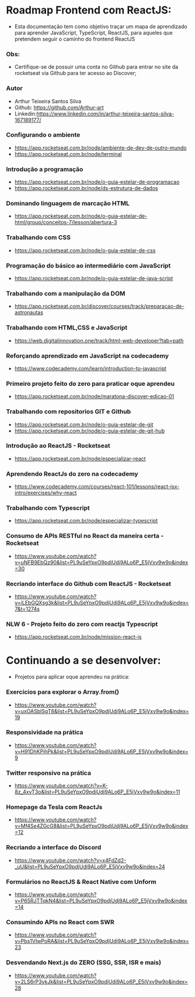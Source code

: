 # Roadmap Frontend com ReactJS:
- Esta documentação tem como objetivo traçar um mapa de aprendizado para aprender JavaScript, TypeScript, ReactJS, para aqueles que pretendem seguir o caminho do frontend ReactJS


### Obs: 
- Certifique-se de possuir uma conta no Github para entrar no site da rocketseat via Github para ter acesso ao Discover;

### Autor 
- Arthur Teixeira Santos Silva
- Github: https://github.com/Arthur-art
- Linkedin:https://www.linkedin.com/in/arthur-teixeira-santos-silva-167189177/

### Configurando o ambiente 
- https://app.rocketseat.com.br/node/ambiente-de-dev-de-outro-mundo
- https://app.rocketseat.com.br/node/terminal

### Introdução a programação
- https://app.rocketseat.com.br/node/o-guia-estelar-de-programacao
- https://app.rocketseat.com.br/node/ds-estrutura-de-dados

### Dominando linguagem de marcação HTML
- https://app.rocketseat.com.br/node/o-guia-estelar-de-html/group/conceitos-7/lesson/abertura-3

### Trabalhando com CSS
- https://app.rocketseat.com.br/node/o-guia-estelar-de-css

### Programação do básico ao intermediário com JavaScript
- https://app.rocketseat.com.br/node/o-guia-estelar-de-java-script

### Trabalhando com a manipulação da DOM
- https://app.rocketseat.com.br/discover/courses/track/preparacao-de-astronautas

### Trabalhando com HTML,CSS e JavaScript
- https://web.digitalinnovation.one/track/html-web-developer?tab=path

### Reforçando aprendizado em JavaScript na codecademy
- https://www.codecademy.com/learn/introduction-to-javascript
 
### Primeiro projeto feito do zero para praticar oque aprendeu
- https://app.rocketseat.com.br/node/maratona-discover-edicao-01

### Trabalhando com repositorios GIT e Github
- https://app.rocketseat.com.br/node/o-guia-estelar-de-git
- https://app.rocketseat.com.br/node/o-guia-estelar-de-git-hub

### Introdução ao ReactJS - Rocketseat
- https://app.rocketseat.com.br/node/especializar-react

### Aprendendo ReactJs do zero na codecademy
- https://www.codecademy.com/courses/react-101/lessons/react-jsx-intro/exercises/why-react

### Trabalhando com Typescript
- https://app.rocketseat.com.br/node/especializar-typescript

### Consumo de APIs RESTful no React da maneira certa - Rocketseat
- https://www.youtube.com/watch?v=uNFB9EbQz90&list=PL9uSeYpxO9pdjUdj9ALo6P_E5jVxv9w9o&index=30

### Recriando interface do Github com ReactJS - Rocketseat
- https://www.youtube.com/watch?v=iLEbGQXsg3k&list=PL9uSeYpxO9pdjUdj9ALo6P_E5jVxv9w9o&index=7&t=1274s

### NLW 6 - Projeto feito do zero com reactjs Typescript
- https://app.rocketseat.com.br/node/mission-react-js

# Continuando a se desenvolver:
- Projetos para aplicar oque aprendeu na prática:

### Exercícios para explorar o Array.from()
- https://www.youtube.com/watch?v=uxOASblSgT8&list=PL9uSeYpxO9pdjUdj9ALo6P_E5jVxv9w9o&index=19

### Responsividade na prática
- https://www.youtube.com/watch?v=H91DhKPjhPk&list=PL9uSeYpxO9pdjUdj9ALo6P_E5jVxv9w9o&index=9
 
### Twitter responsivo na prática
- https://www.youtube.com/watch?v=K-8z_4xvT3o&list=PL9uSeYpxO9pdjUdj9ALo6P_E5jVxv9w9o&index=11

### Homepage da Tesla com ReactJs
- https://www.youtube.com/watch?v=Mf4Se4ZGcG8&list=PL9uSeYpxO9pdjUdj9ALo6P_E5jVxv9w9o&index=12

### Recriando a interface do Discord
- https://www.youtube.com/watch?v=x4FdZd2-_uU&list=PL9uSeYpxO9pdjUdj9ALo6P_E5jVxv9w9o&index=24

### Formulários no ReactJS & React Native com Unform
- https://www.youtube.com/watch?v=P65RJTTqkN4&list=PL9uSeYpxO9pdjUdj9ALo6P_E5jVxv9w9o&index=14

### Consumindo APIs no React com SWR
- https://www.youtube.com/watch?v=Pbs1VIwPoRA&list=PL9uSeYpxO9pdjUdj9ALo6P_E5jVxv9w9o&index=23

### Desvendando Next.js do ZERO (SSG, SSR, ISR e mais)
- https://www.youtube.com/watch?v=2LS6rP3ykJk&list=PL9uSeYpxO9pdjUdj9ALo6P_E5jVxv9w9o&index=28
